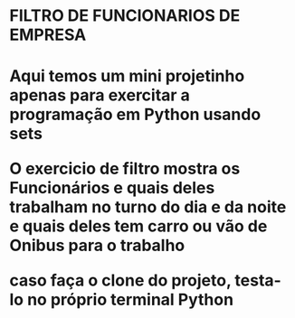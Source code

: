 <h1> FILTRO DE FUNCIONARIOS DE EMPRESA  <h1>

<p> Aqui temos um mini projetinho apenas para exercitar a programação em Python usando sets <p>
<p> O exercicio de filtro mostra os Funcionários e quais deles trabalham no turno do dia e da noite e quais deles tem carro ou vão de Onibus para o trabalho <p>
<p> caso faça o clone do projeto, testa-lo no próprio terminal Python<p>
